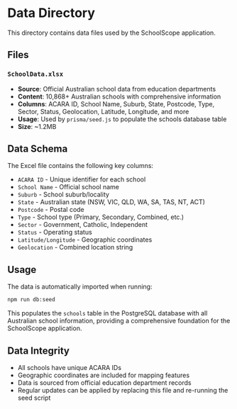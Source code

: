 # Data Directory

This directory contains data files used by the SchoolScope application.

## Files

### `SchoolData.xlsx`
- **Source**: Official Australian school data from education departments
- **Content**: 10,868+ Australian schools with comprehensive information
- **Columns**: ACARA ID, School Name, Suburb, State, Postcode, Type, Sector, Status, Geolocation, Latitude, Longitude, and more
- **Usage**: Used by `prisma/seed.js` to populate the schools database table
- **Size**: ~1.2MB

## Data Schema

The Excel file contains the following key columns:
- `ACARA ID` - Unique identifier for each school
- `School Name` - Official school name
- `Suburb` - School suburb/locality
- `State` - Australian state (NSW, VIC, QLD, WA, SA, TAS, NT, ACT)
- `Postcode` - Postal code
- `Type` - School type (Primary, Secondary, Combined, etc.)
- `Sector` - Government, Catholic, Independent
- `Status` - Operating status
- `Latitude/Longitude` - Geographic coordinates
- `Geolocation` - Combined location string

## Usage

The data is automatically imported when running:
```bash
npm run db:seed
```

This populates the `schools` table in the PostgreSQL database with all Australian school information, providing a comprehensive foundation for the SchoolScope application.

## Data Integrity

- All schools have unique ACARA IDs
- Geographic coordinates are included for mapping features
- Data is sourced from official education department records
- Regular updates can be applied by replacing this file and re-running the seed script 